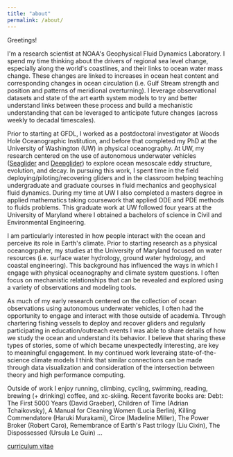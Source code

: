 ```yaml
---
title: "about"
permalink: /about/
---
```


Greetings!

I'm a research scientist at NOAA's Geophysical Fluid Dynamics Laboratory. I spend my time thinking about the drivers of regional sea level change, especially along the world's coastlines, and their links to ocean water mass change. These changes are linked to increases in ocean heat content and corresponding changes in ocean circulation (i.e. Gulf Stream strength and position and patterns of meridional overturning). I leverage observational datasets and state of the art earth system models to try and better understand links between these process and build a mechanistic understanding that can be leveraged to anticipate future changes (across weekly to decadal timescales). 

Prior to starting at GFDL, I worked as a postdoctoral investigator at Woods Hole Oceanographic Institution, and before that completed my PhD at the University of Washington (UW) in physical oceanography. At UW, my research centered on the use of autonomous underwater vehicles ([Seaglider](https://www.youtube.com/watch?v=oPeLpNZB5UY) and [Deepglider](https://www.youtube.com/watch?v=Oxj1SBWSHN8)) to explore ocean mesoscale eddy structure, evolution, and decay. In pursuing this work, I spent time in the field deploying/piloting/recovering gliders and in the classroom helping teaching undergraduate and graduate courses in fluid mechanics and geophysical fluid dynamics. During my time at UW I also completed a masters degree in applied mathematics taking coursework that applied ODE and PDE methods to fluids problems. This graduate work at UW followed four years at the University of Maryland where I obtained a bachelors of science in Civil and Environmental Engineering.  

I am particularly interested in how people interact with the ocean and perceive its role in Earth's climate. Prior to starting research as a physical oceanogrpaher, my studies at the University of Maryland focused on water resources (i.e. surface water hydrology, ground water hydrology, and coastal engineering). This background has influenced the ways in which I engage with physical oceanography and climate system questions. I often focus on mechanistic relationships that can be revealed and explored using a variety of observations and modeling tools. 

As much of my early research centered on the collection of ocean observations using autonomous underwater vehicles, I often had the opportunity to engage and interact with those outside of academia. Through chartering fishing vessels to deploy and recover gliders and regularly participating in education/outreach events I was able to share details of how we study the ocean and understand its behavior. I believe that sharing these types of stories, some of which became unexpectedly interesting, are key to meaningful engagement. In my continued work leveraing state-of-the-science climate models I think that similar connections can be made through data visualization and consideration of the intersection between theory and high performance computing.    

Outside of work I enjoy running, climbing, cycling, swimming, reading, brewing (+ drinking) coffee, and xc-skiing. Recent favorite books are: Debt: The First 5000 Years (David Graeber), Children of Time (Adrian Tchaikovsky), A Manual for Cleaning Women (Lucia Berlin), Killing Commendatore (Haruki Murakami), Circe (Madeline Miller), The Power Broker (Robert Caro), Remembrance of Earth's Past trilogy (Liu Cixin), The Dispossessed (Ursula Le Guin) ... 

[curriculum vitae][1]

[1]: /assets/documents/Steinberg_CV_2025_10.pdf
